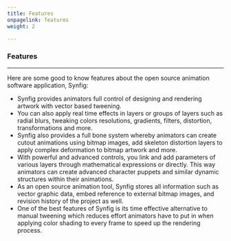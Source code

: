 ```yaml
---
title: Features
onpagelink: features
weight: 2

---
```


### **Features**
--------

Here are some good to know features about the open source animation software application, Synfig:

- Synfig provides animators full control of designing and rendering artwork with vector based tweening.
- You can also apply real time effects in layers or groups of layers such as radial blurs, tweaking colors resolutions, gradients, filters, distortion, transformations and more. 
- Synfig also provides a full bone system whereby animators can create cutout animations using bitmap images, add skeleton distortion layers to apply complex deformation to bitmap artwork and more.
- With powerful and advanced controls, you link and add parameters of various layers through mathematical expressions or directly. This way animators can create advanced character puppets and similar dynamic structures within their animations.
- As an open source animation tool, Synfig stores all information such as vector graphic data, embed reference to external bitmap images, and revision history of the project as well.
- One of the best features of Synfig is its time effective alternative to manual tweening which reduces effort animators have to put in when applying color shading to every frame to speed up the rendering process.
